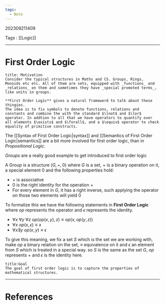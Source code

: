 ```yaml
---
tags:
  - Note
---
```

202309211409

Tags : [[Logic]]

---
# First Order Logic
```ad-tip
title: Motivation
Consider the typical structures in Maths and CS. Groups, Rings, Monoids etc etc. All of them are sets, equipped with _functions_ and _relations_ on them and sometimes they have _special promoted terms_, like units in groups.

**First Order Logic** gives a natural frameword to talk about these thingies.
The idea is to fix symbols to denote functions, relations and constants and combine the with the standard $\lnot$ and $\lor$ operator. In addtion to all that we have operators to quantify over all elements $\exists$ and $\forall$, and a $\equiv$ operator to check equality of primitive constructs.
```

The [[Syntax of First Order Logic|syntax]] and [[Semantics of First Order Logic|semantics]] are a bit more involved for first order logic, than in _Propositional Logic_.

*Groups* are a really good example to get introduced to first order logic

A Group is a structure $(G,+,0)$ where $G$ is a set, $+$ is a binary operation on it, a special element $0$ and the following properties hold:
- $+$ is associative
- $0$ is the right identity for the operation $+$
- For every element in $G$, it has a right inverse, such applying the operator on those two elements will yield $0$

To formalize this we have the following statements in **First Order Logic** where $op$ represents the operator and $\epsilon$ represents the identity.
- $\forall x\ \forall y\ \forall z\  op(op(x,y),z)\equiv op(x,op(y,z))$
- $\forall x\ op(x,\epsilon)\equiv x$
- $\forall x\exists y\ op(x, y)\equiv \epsilon$

To give this meaning, we fix a set $S$ which is the set we are working with, make $op$ a binary relation on the set, $\equiv$ equivalence on it and $\epsilon$ an element from $S$ which is treated in a special way. so $S$ is the same as the set $G$, $op$ represents $+$ and $\epsilon$ is the identity here.

```ad-success
title:Goal
The goal of first order logic is to capture the properties of mathematical structures.
```

---
# References
